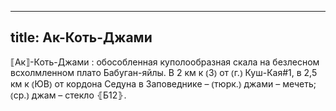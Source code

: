 
---
title: Ак-Коть-Джами
---
⟦Ак⟧-Коть-Джами
: обособленная куполообразная скала на безлесном всхолмленном плато Бабуган-яйлы. В 2 км к ⦅З⦆ от ⦅г.⦆ Куш-Кая#1, в 2,5 км к ⦅ЮВ⦆ от кордона Седуна в Заповеднике – ⦅тюрк.⦆ джами – мечеть; ⦅ср.⦆ джам – стекло ⦃Б12⦄.
